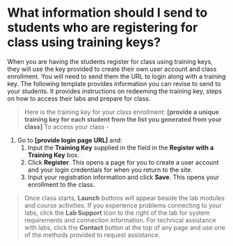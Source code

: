 # What information should I send to students who are registering for class using training keys?

When you are having the students register for class using training keys, they will use the key provided to create their own user account and class enrollment. You will need to send them the URL to login along with a training key. The following template provides information you can revise to send to your students. It provides instructions on redeeming the training key, steps on how to access their labs and prepare for class.

> Here is the training key for your class enrollment: **[provide a unique training key for each student from the list you generated from your class]**
> To access your class - 
  1. Go to **[provide login page URL]** and:
      1. Input the **Training Key** supplied in the field in the **Register with a Training Key** box.
      1. Click **Register**. This opens a page for you to create a user account and your login credentials for when you return to the site.
      1. Input your registration information and click **Save**. This opens your enrollment to the class. 
> Once class starts, **Launch** buttons will appear beside the lab modules and course activities. If you experience problems connecting to your labs, click the **Lab Support** icon to the right of the lab for system requirements and connection information. 
> For technical assistance with labs, click the **Contact** button at the top of any page and use one of the methods provided to request assistance.
